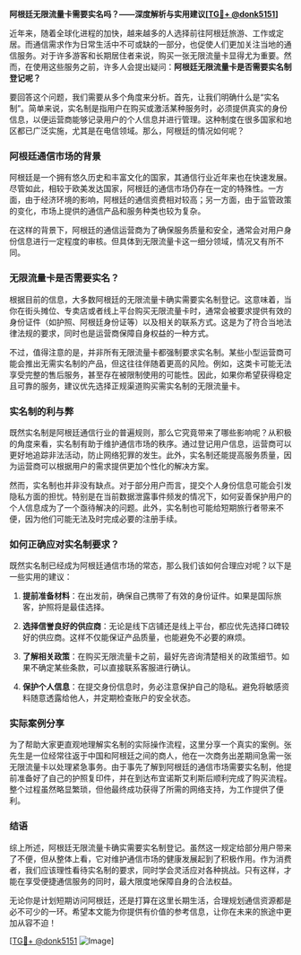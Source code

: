 **阿根廷无限流量卡需要实名吗？——深度解析与实用建议[[TG💪+ @donk5151](https://t.me/s/donk5151)]**

近年来，随着全球化进程的加快，越来越多的人选择前往阿根廷旅游、工作或定居。而通信需求作为日常生活中不可或缺的一部分，也促使人们更加关注当地的通信服务。对于许多游客和长期居住者来说，购买一张无限流量卡显得尤为重要。然而，在使用这些服务之前，许多人会提出疑问：**阿根廷无限流量卡是否需要实名制登记呢？**

要回答这个问题，我们需要从多个角度来分析。首先，让我们明确什么是“实名制”。简单来说，实名制是指用户在购买或激活某种服务时，必须提供真实的身份信息，以便运营商能够记录用户的个人信息并进行管理。这种制度在很多国家和地区都已广泛实施，尤其是在电信领域。那么，阿根廷的情况如何呢？

### 阿根廷通信市场的背景

阿根廷是一个拥有悠久历史和丰富文化的国家，其通信行业近年来也在快速发展。尽管如此，相较于欧美发达国家，阿根廷的通信市场仍存在一定的特殊性。一方面，由于经济环境的影响，阿根廷的通信资费相对较高；另一方面，由于监管政策的变化，市场上提供的通信产品和服务种类也较为复杂。

在这样的背景下，阿根廷的通信运营商为了确保服务质量和安全，通常会对用户身份信息进行一定程度的审核。但具体到无限流量卡这一细分领域，情况又有所不同。

### 无限流量卡是否需要实名？

根据目前的信息，大多数阿根廷的无限流量卡确实需要实名制登记。这意味着，当你在街头摊位、专卖店或者线上平台购买无限流量卡时，通常会被要求提供有效的身份证件（如护照、阿根廷身份证等）以及相关的联系方式。这是为了符合当地法律法规的要求，同时也是运营商保障自身权益的一种方式。

不过，值得注意的是，并非所有无限流量卡都强制要求实名制。某些小型运营商可能会推出无需实名制的产品，但这往往伴随着更高的风险。例如，这类卡可能无法享受完整的售后服务，甚至存在被限制使用的可能性。因此，如果你希望获得稳定且可靠的服务，建议优先选择正规渠道购买需实名制的无限流量卡。

### 实名制的利与弊

既然实名制是阿根廷通信行业的普遍规则，那么它究竟带来了哪些影响呢？从积极的角度来看，实名制有助于维护通信市场的秩序。通过登记用户信息，运营商可以更好地追踪非法活动，防止网络犯罪的发生。此外，实名制还能提高服务质量，因为运营商可以根据用户的需求提供更加个性化的解决方案。

然而，实名制也并非没有缺点。对于部分用户而言，提交个人身份信息可能会引发隐私方面的担忧。特别是在当前数据泄露事件频发的情况下，如何妥善保护用户的个人信息成为了一个亟待解决的问题。此外，实名制也可能给短期旅行者带来不便，因为他们可能无法及时完成必要的注册手续。

### 如何正确应对实名制要求？

既然实名制已经成为阿根廷通信市场的常态，那么我们该如何合理应对呢？以下是一些实用的建议：

1. **提前准备材料**：在出发前，确保自己携带了有效的身份证件。如果是国际旅客，护照将是最佳选择。
   
2. **选择信誉良好的供应商**：无论是线下店铺还是线上平台，都应优先选择口碑较好的供应商。这样不仅能保证产品质量，也能避免不必要的麻烦。

3. **了解相关政策**：在购买无限流量卡之前，最好先咨询清楚相关的政策细节。如果不确定某些条款，可以直接联系客服进行确认。

4. **保护个人信息**：在提交身份信息时，务必注意保护自己的隐私。避免将敏感资料随意透露给他人，并定期检查账户的安全状态。

### 实际案例分享

为了帮助大家更直观地理解实名制的实际操作流程，这里分享一个真实的案例。张先生是一位经常往返于中国和阿根廷之间的商人，他在一次商务出差期间急需一张无限流量卡以处理紧急事务。由于事先了解到阿根廷的通信市场需要实名制，他提前准备好了自己的护照复印件，并在到达布宜诺斯艾利斯后顺利完成了购买流程。整个过程虽然略显繁琐，但他最终成功获得了所需的网络支持，为工作提供了便利。

### 结语

综上所述，阿根廷无限流量卡确实需要实名制登记。虽然这一规定给部分用户带来了不便，但从整体上看，它对维护通信市场的健康发展起到了积极作用。作为消费者，我们应该理性看待实名制的要求，同时学会灵活应对各种挑战。只有这样，才能在享受便捷通信服务的同时，最大限度地保障自身的合法权益。

无论你是计划短期访问阿根廷，还是打算在这里长期生活，合理规划通信资源都是必不可少的一环。希望本文能为你提供有价值的参考信息，让你在未来的旅途中更加从容不迫！

[[TG💪+ @donk5151](https://t.me/s/donk5151) ![Image](https://i.postimg.cc/rwNCRYN7/Snipaste-2025-04-30-17-27-05.png)]